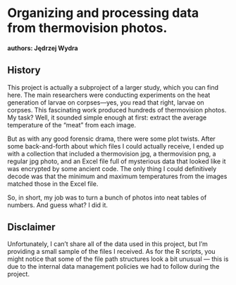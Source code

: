 # Organizing and processing data from thermovision photos.

#### authors: Jędrzej Wydra

## History
This project is actually a subproject of a larger study, which you can find here. The main researchers were conducting experiments on the heat generation of larvae on corpses—yes, you read that right, larvae on corpses. This fascinating work produced hundreds of thermovision photos. My task? Well, it sounded simple enough at first: extract the average temperature of the “meat” from each image.

But as with any good forensic drama, there were some plot twists. After some back-and-forth about which files I could actually receive, I ended up with a collection that included a thermovision jpg, a thermovision png, a regular jpg photo, and an Excel file full of mysterious data that looked like it was encrypted by some ancient code. The only thing I could definitively decode was that the minimum and maximum temperatures from the images matched those in the Excel file.

So, in short, my job was to turn a bunch of photos into neat tables of numbers. And guess what? I did it.

## Disclaimer
Unfortunately, I can’t share all of the data used in this project, but I’m providing a small sample of the files I received. As for the R scripts, you might notice that some of the file path structures look a bit unusual — this is due to the internal data management policies we had to follow during the project.

